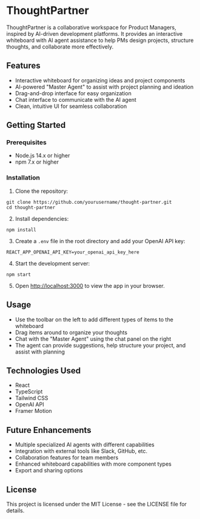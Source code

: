 # ThoughtPartner

ThoughtPartner is a collaborative workspace for Product Managers, inspired by AI-driven development platforms. It provides an interactive whiteboard with AI agent assistance to help PMs design projects, structure thoughts, and collaborate more effectively.

## Features

- Interactive whiteboard for organizing ideas and project components
- AI-powered "Master Agent" to assist with project planning and ideation
- Drag-and-drop interface for easy organization
- Chat interface to communicate with the AI agent
- Clean, intuitive UI for seamless collaboration

## Getting Started

### Prerequisites

- Node.js 14.x or higher
- npm 7.x or higher

### Installation

1. Clone the repository:

```
git clone https://github.com/yourusername/thought-partner.git
cd thought-partner
```

2. Install dependencies:

```
npm install
```

3. Create a `.env` file in the root directory and add your OpenAI API key:

```
REACT_APP_OPENAI_API_KEY=your_openai_api_key_here
```

4. Start the development server:

```
npm start
```

5. Open [http://localhost:3000](http://localhost:3000) to view the app in your browser.

## Usage

- Use the toolbar on the left to add different types of items to the whiteboard
- Drag items around to organize your thoughts
- Chat with the "Master Agent" using the chat panel on the right
- The agent can provide suggestions, help structure your project, and assist with planning

## Technologies Used

- React
- TypeScript
- Tailwind CSS
- OpenAI API
- Framer Motion

## Future Enhancements

- Multiple specialized AI agents with different capabilities
- Integration with external tools like Slack, GitHub, etc.
- Collaboration features for team members
- Enhanced whiteboard capabilities with more component types
- Export and sharing options

## License

This project is licensed under the MIT License - see the LICENSE file for details.
